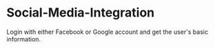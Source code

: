 # Social-Media-Integration
Login with either Facebook or Google account and get the user's basic information.
